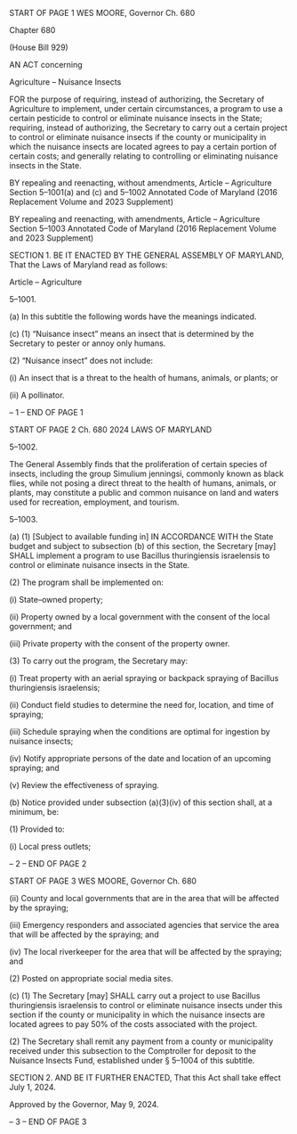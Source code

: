START OF PAGE 1
WES MOORE, Governor Ch. 680

Chapter 680

(House Bill 929)

AN ACT concerning

Agriculture – Nuisance Insects

FOR the purpose of requiring, instead of authorizing, the Secretary of Agriculture to
implement, under certain circumstances, a program to use a certain pesticide to
control or eliminate nuisance insects in the State; requiring, instead of authorizing,
the Secretary to carry out a certain project to control or eliminate nuisance insects if
the county or municipality in which the nuisance insects are located agrees to pay a
certain portion of certain costs; and generally relating to controlling or eliminating
nuisance insects in the State.

BY repealing and reenacting, without amendments,
Article – Agriculture
Section 5–1001(a) and (c) and 5–1002
Annotated Code of Maryland
(2016 Replacement Volume and 2023 Supplement)

BY repealing and reenacting, with amendments,
Article – Agriculture
Section 5–1003
Annotated Code of Maryland
(2016 Replacement Volume and 2023 Supplement)

SECTION 1. BE IT ENACTED BY THE GENERAL ASSEMBLY OF MARYLAND,
That the Laws of Maryland read as follows:

Article – Agriculture

5–1001.

(a) In this subtitle the following words have the meanings indicated.

(c) (1) “Nuisance insect” means an insect that is determined by the Secretary
to pester or annoy only humans.

(2) “Nuisance insect” does not include:

(i) An insect that is a threat to the health of humans, animals, or
plants; or

(ii) A pollinator.

– 1 –
END OF PAGE 1

START OF PAGE 2
Ch. 680 2024 LAWS OF MARYLAND

5–1002.

The General Assembly finds that the proliferation of certain species of insects,
including the group Simulium jenningsi, commonly known as black flies, while not posing
a direct threat to the health of humans, animals, or plants, may constitute a public and
common nuisance on land and waters used for recreation, employment, and tourism.

5–1003.

(a) (1) [Subject to available funding in] IN ACCORDANCE WITH the State
budget and subject to subsection (b) of this section, the Secretary [may] SHALL implement
a program to use Bacillus thuringiensis israelensis to control or eliminate nuisance insects
in the State.

(2) The program shall be implemented on:

(i) State–owned property;

(ii) Property owned by a local government with the consent of the
local government; and

(iii) Private property with the consent of the property owner.

(3) To carry out the program, the Secretary may:

(i) Treat property with an aerial spraying or backpack spraying of
Bacillus thuringiensis israelensis;

(ii) Conduct field studies to determine the need for, location, and
time of spraying;

(iii) Schedule spraying when the conditions are optimal for ingestion
by nuisance insects;

(iv) Notify appropriate persons of the date and location of an
upcoming spraying; and

(v) Review the effectiveness of spraying.

(b) Notice provided under subsection (a)(3)(iv) of this section shall, at a minimum,
be:

(1) Provided to:

(i) Local press outlets;

– 2 –
END OF PAGE 2

START OF PAGE 3
WES MOORE, Governor Ch. 680

(ii) County and local governments that are in the area that will be
affected by the spraying;

(iii) Emergency responders and associated agencies that service the
area that will be affected by the spraying; and

(iv) The local riverkeeper for the area that will be affected by the
spraying; and

(2) Posted on appropriate social media sites.

(c) (1) The Secretary [may] SHALL carry out a project to use Bacillus
thuringiensis israelensis to control or eliminate nuisance insects under this section if the
county or municipality in which the nuisance insects are located agrees to pay 50% of the
costs associated with the project.

(2) The Secretary shall remit any payment from a county or municipality
received under this subsection to the Comptroller for deposit to the Nuisance Insects Fund,
established under § 5–1004 of this subtitle.

SECTION 2. AND BE IT FURTHER ENACTED, That this Act shall take effect July
1, 2024.

Approved by the Governor, May 9, 2024.

– 3 –
END OF PAGE 3